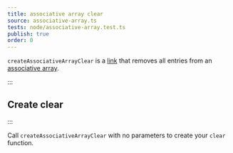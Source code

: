 ```yaml
---
title: associative array clear
source: associative-array.ts
tests: node/associative-array.test.ts
publish: true
order: 0
---
```


`createAssociativeArrayClear` is a [link](/docs/logic/links-overview) that removes all entries from an [associative array](/docs/logic/associative-array-overview).


:::
## Create clear
:::

Call `createAssociativeArrayClear` with no parameters to create your `clear` function.

